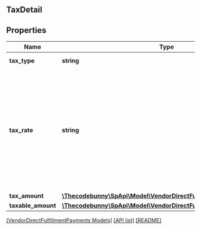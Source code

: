 ## TaxDetail

## Properties

Name | Type | Description | Notes
------------ | ------------- | ------------- | -------------
**tax_type** | **string** | Type of the tax applied. |
**tax_rate** | **string** | A decimal number with no loss of precision. Useful when precision loss is unacceptable, as with currencies. Follows RFC7159 for number representation. &lt;br&gt;**Pattern** : &#x60;^-?(0|([1-9]\\d*))(\\.\\d+)?([eE][+-]?\\d+)?$&#x60;. | [optional]
**tax_amount** | [**\Thecodebunny\SpApi\Model\VendorDirectFulfillmentPayments\Money**](Money.md) |  |
**taxable_amount** | [**\Thecodebunny\SpApi\Model\VendorDirectFulfillmentPayments\Money**](Money.md) |  | [optional]

[[VendorDirectFulfillmentPayments Models]](../) [[API list]](../../Api) [[README]](../../../README.md)
